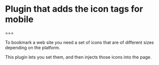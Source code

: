 # Plugin that adds the icon tags for mobile

===

To bookmark a web site you need a set of icons that are of different sizes depending
on the platform.

This plugin lets you set them, and then injects those icons into the page.
